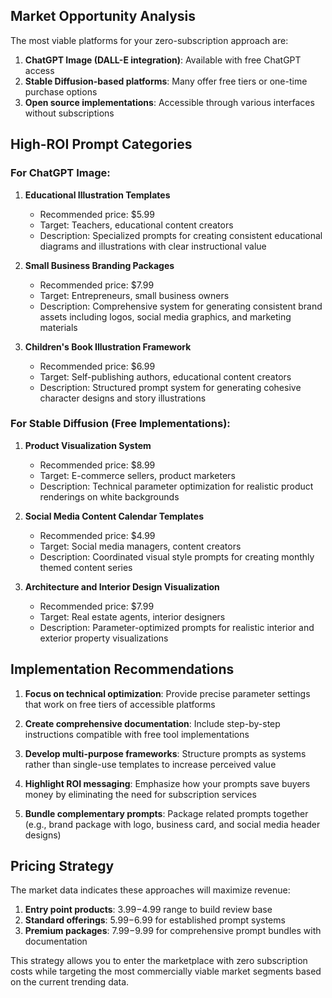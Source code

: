 ## Market Opportunity Analysis

The most viable platforms for your zero-subscription approach are:

1. **ChatGPT Image (DALL-E integration)**: Available with free ChatGPT access
2. **Stable Diffusion-based platforms**: Many offer free tiers or one-time purchase options
3. **Open source implementations**: Accessible through various interfaces without subscriptions

## High-ROI Prompt Categories

### For ChatGPT Image:

1. **Educational Illustration Templates**
   - Recommended price: $5.99
   - Target: Teachers, educational content creators
   - Description: Specialized prompts for creating consistent educational diagrams and illustrations with clear instructional value

2. **Small Business Branding Packages**
   - Recommended price: $7.99
   - Target: Entrepreneurs, small business owners
   - Description: Comprehensive system for generating consistent brand assets including logos, social media graphics, and marketing materials

3. **Children's Book Illustration Framework**
   - Recommended price: $6.99
   - Target: Self-publishing authors, educational content creators
   - Description: Structured prompt system for generating cohesive character designs and story illustrations

### For Stable Diffusion (Free Implementations):

1. **Product Visualization System**
   - Recommended price: $8.99
   - Target: E-commerce sellers, product marketers
   - Description: Technical parameter optimization for realistic product renderings on white backgrounds

2. **Social Media Content Calendar Templates**
   - Recommended price: $4.99
   - Target: Social media managers, content creators
   - Description: Coordinated visual style prompts for creating monthly themed content series

3. **Architecture and Interior Design Visualization**
   - Recommended price: $7.99
   - Target: Real estate agents, interior designers
   - Description: Parameter-optimized prompts for realistic interior and exterior property visualizations

## Implementation Recommendations

1. **Focus on technical optimization**: Provide precise parameter settings that work on free tiers of accessible platforms

2. **Create comprehensive documentation**: Include step-by-step instructions compatible with free tool implementations

3. **Develop multi-purpose frameworks**: Structure prompts as systems rather than single-use templates to increase perceived value

4. **Highlight ROI messaging**: Emphasize how your prompts save buyers money by eliminating the need for subscription services

5. **Bundle complementary prompts**: Package related prompts together (e.g., brand package with logo, business card, and social media header designs)

## Pricing Strategy

The market data indicates these approaches will maximize revenue:

1. **Entry point products**: $3.99-$4.99 range to build review base
2. **Standard offerings**: $5.99-$6.99 for established prompt systems
3. **Premium packages**: $7.99-$9.99 for comprehensive prompt bundles with documentation

This strategy allows you to enter the marketplace with zero subscription costs while targeting the most commercially viable market segments based on the current trending data.
